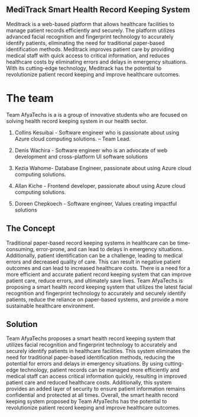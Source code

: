 ## MediTrack Smart Health Record Keeping System

Meditrack is a web-based platform that allows healthcare facilities to manage patient records efficiently and securely. The platform utilizes advanced facial recognition and fingerprint technology to accurately identify patients, eliminating the need for traditional paper-based identification methods. Meditrack improves patient care by providing medical staff with quick access to critical information, and reduces healthcare costs by eliminating errors and delays in emergency situations. With its cutting-edge technology, Meditrack has the potential to revolutionize patient record keeping and improve healthcare outcomes.

# The team
Team AfyaTechs is a is a group of innovative students who are focused on solving health record keeping system in our health sector.


1. Collins Kesuibai - Software engineer who is passionate about using Azure cloud computing solutions. – Team Lead.

2. Denis Wachira - Software engineer who is an advocate of web development and cross-platform UI software solutions 

3. Kezia Wahome- Database Engineer, passionate about using Azure cloud computing solutions.

4. Allan Kiche -  Frontend developer, passionate about using Azure cloud computing solutions.

5. Doreen Chepkoech - Software engineer, Values creating impactful solutions

## The Concept
Traditional paper-based record keeping systems in healthcare can be time-consuming, error-prone, and can lead to delays in emergency situations. Additionally, patient identification can be a challenge, leading to medical errors and decreased quality of care. This can result in negative patient outcomes and can lead to increased healthcare costs. There is a need for a more efficient and accurate patient record keeping system that can improve patient care, reduce errors, and ultimately save lives. Team AfyaTechs is proposing a smart health record keeping system that utilizes the latest facial recognition and fingerprint technology to accurately and securely identify patients, reduce the reliance on paper-based systems, and provide a more sustainable healthcare environment.

## Solution
Team AfyaTechs proposes a smart health record keeping system that utilizes facial recognition and fingerprint technology to accurately and securely identify patients in healthcare facilities. This system eliminates the need for traditional paper-based identification methods, reducing the potential for errors and delays in emergency situations. By using cutting-edge technology, patient records can be managed more efficiently and medical staff can access critical information quickly, resulting in improved patient care and reduced healthcare costs. Additionally, this system provides an added layer of security to ensure patient information remains confidential and protected at all times. Overall, the smart health record keeping system proposed by Team AfyaTechs has the potential to revolutionize patient record keeping and improve healthcare outcomes.

